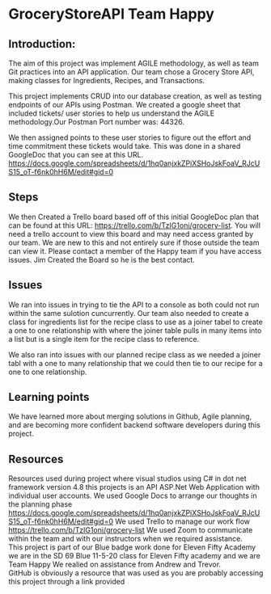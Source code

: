 # GroceryStoreAPI Team Happy

## Introduction:
The aim of this project was implement AGILE methodology, as well as team Git practices into an API application. Our team chose a Grocery Store API, making classes for Ingredients, Recipes, and Transactions. 

This project implements CRUD into our database creation, as well as testing endpoints of our APIs using Postman. We created a google sheet that included tickets/ user stories to help us understand the AGILE methodology.Our Postman Port number was: 44326.

We then assigned points to these user stories to figure out the effort and time commitment these tickets would take. This was done in a shared GoogleDoc that you can see at this URL. https://docs.google.com/spreadsheets/d/1hq0anjxkZPiXSHoJskFoaV_RJcUS15_oT-f6nk0hH6M/edit#gid=0

## Steps
We then Created a Trello board based off of this initial GoogleDoc plan that can be found at this URL: https://trello.com/b/TzIG1oni/grocery-list. You will need a trello account to view this board and may need access granted by our team. We are new to this and not entirely sure if those outside the team can view it. Please contact a member of the Happy team if you have access issues. Jim Created the Board so he is the best contact.

## Issues
We ran into issues in trying to tie the API to a console as both could not run within the same sulotion cuncurrently.
Our team also needed to create a class for ingredients list for the recipe class to use as a joiner tabel to create a one to one relationship with where the joiner table pulls in many items into a list but is a single item for the recipe class to reference.

We also ran into issues with our planned recipe class as we needed a joiner tabl with a one to many relationship that we could then tie to our recipe for a one to one relationship.

## Learning points
We have learned more about merging solutions in Github, Agile planning, and are becoming more confident backend software developers during this project.


## Resources
Resources used during project where visual studios using C# in dot net framework version 4.8 this projects is an API ASP.Net Web Application with individual user accounts.
We used Google Docs to arrange our thoughts in the planning phase https://docs.google.com/spreadsheets/d/1hq0anjxkZPiXSHoJskFoaV_RJcUS15_oT-f6nk0hH6M/edit#gid=0
We used Trello to manage our work flow  https://trello.com/b/TzIG1oni/grocery-list 
We used Zoom to communicate within the team and with our instructors when we required assistance.\
This project is part of our Blue badge work done for Eleven Fifty Academy we are in the SD 69 Blue 11-5-20 class for Eleven Fifty academy and we are Team Happy
We realied on assistance from Andrew and Trevor.\
GitHub is obviously a resource that was used as you are probably accessing this project through a link provided





